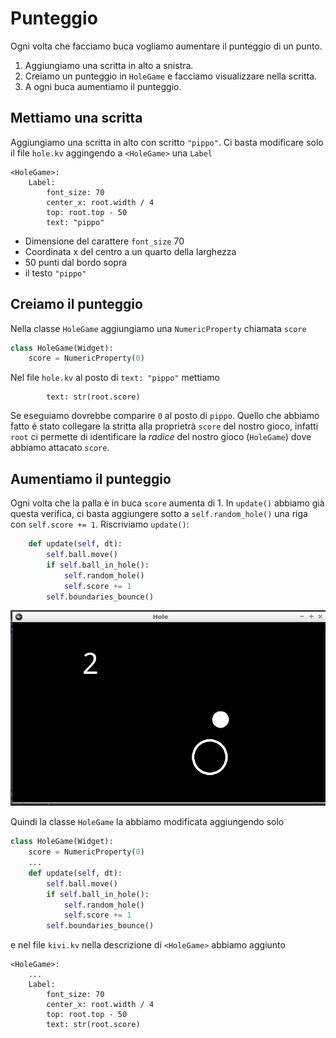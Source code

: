 # Punteggio

Ogni volta che facciamo buca vogliamo aumentare il punteggio di un punto.

1. Aggiungiamo una scritta in alto a snistra.
2. Creiamo un punteggio in `HoleGame` e facciamo visualizzare nella scritta.
3. A ogni buca aumentiamo il punteggio.


## Mettiamo una scritta

Aggiungiamo una scritta in alto con scritto `"pippo"`. Ci basta modificare solo il file `hole.kv` aggingendo a 
`<HoleGame>` una `Label`

```
<HoleGame>:
    Label:
        font_size: 70
        center_x: root.width / 4
        top: root.top - 50
        text: "pippo"
```

* Dimensione del carattere `font_size` 70
* Coordinata x del centro a un quarto della larghezza
* 50 punti dal bordo sopra
* il testo `"pippo"`

## Creiamo il punteggio

Nella classe `HoleGame` aggiungiamo una `NumericProperty` chiamata `score`

```python
class HoleGame(Widget):
    score = NumericProperty(0)
```

Nel file `hole.kv` al posto di `text: "pippo"` mettiamo

```
        text: str(root.score)
```

Se eseguiamo dovrebbe comparire `0` al posto di `pippo`. Quello che abbiamo fatto è stato collegare la stritta
alla proprietrà `score` del nostro gioco, infatti `root` ci permette di identificare la *radice* del nostro gioco
(`HoleGame`) dove abbiamo attacato `score`.

## Aumentiamo il punteggio

Ogni volta che la palla è in buca `score` aumenta di 1. In `update()` abbiamo già questa verifica, ci basta aggiungere 
sotto a `self.random_hole()` una riga con `self.score += 1`. Riscriviamo `update()`:

```python
    def update(self, dt):
        self.ball.move()
        if self.ball_in_hole():
            self.random_hole()
            self.score += 1
        self.boundaries_bounce()
```

![Punteggio](punteggio.png)

Quindi la classe `HoleGame` la abbiamo modificata aggiungendo solo

```python
class HoleGame(Widget):
    score = NumericProperty(0)
    ...
    def update(self, dt):
        self.ball.move()
        if self.ball_in_hole():
            self.random_hole()
            self.score += 1
        self.boundaries_bounce()
```

e nel file `kivi.kv` nella descrizione di `<HoleGame>` abbiamo aggiunto

```
<HoleGame>:
    ...
    Label:
        font_size: 70
        center_x: root.width / 4
        top: root.top - 50
        text: str(root.score)
```